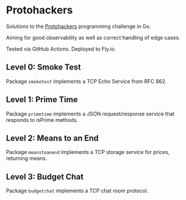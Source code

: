 # Protohackers

Solutions to the [Protohackers](https://protohackers.com/) programming challenge in Go.

Aiming for good observability as well as correct handling of edge cases.

Tested via GitHub Actions. Deployed to Fly.io.

## Level 0: Smoke Test

Package `smoketest` implements a TCP Echo Service from RFC 862.

## Level 1: Prime Time

Package `primetime` implements a JSON request/response service that responds to isPrime methods.

## Level 2: Means to an End

Package `meanstoanend` implements a TCP storage service for prices, returning means.

## Level 3: Budget Chat

Package `budgetchat` implements a TCP chat room protocol.
